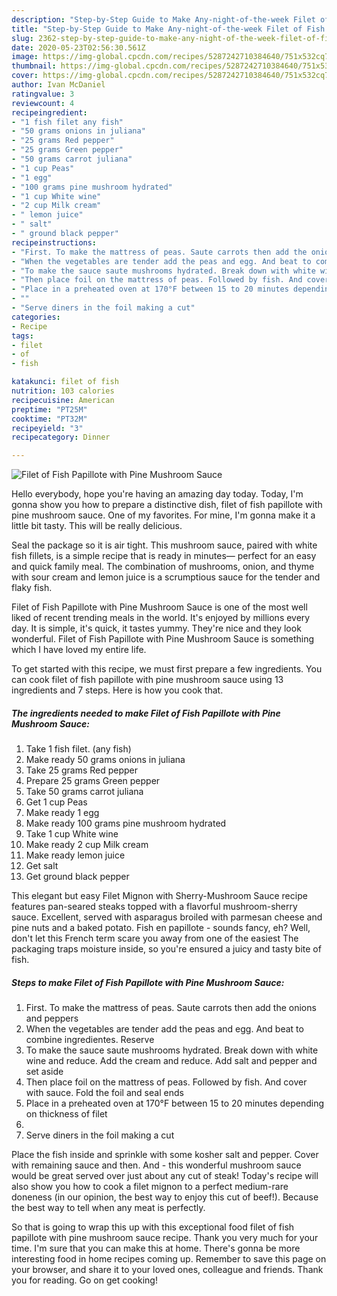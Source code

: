 ```yaml
---
description: "Step-by-Step Guide to Make Any-night-of-the-week Filet of Fish Papillote with Pine Mushroom Sauce"
title: "Step-by-Step Guide to Make Any-night-of-the-week Filet of Fish Papillote with Pine Mushroom Sauce"
slug: 2362-step-by-step-guide-to-make-any-night-of-the-week-filet-of-fish-papillote-with-pine-mushroom-sauce
date: 2020-05-23T02:56:30.561Z
image: https://img-global.cpcdn.com/recipes/5287242710384640/751x532cq70/filet-of-fish-papillote-with-pine-mushroom-sauce-recipe-main-photo.jpg
thumbnail: https://img-global.cpcdn.com/recipes/5287242710384640/751x532cq70/filet-of-fish-papillote-with-pine-mushroom-sauce-recipe-main-photo.jpg
cover: https://img-global.cpcdn.com/recipes/5287242710384640/751x532cq70/filet-of-fish-papillote-with-pine-mushroom-sauce-recipe-main-photo.jpg
author: Ivan McDaniel
ratingvalue: 3
reviewcount: 4
recipeingredient:
- "1 fish filet any fish"
- "50 grams onions in juliana"
- "25 grams Red pepper"
- "25 grams Green pepper"
- "50 grams carrot juliana"
- "1 cup Peas"
- "1 egg"
- "100 grams pine mushroom hydrated"
- "1 cup White wine"
- "2 cup Milk cream"
- " lemon juice"
- " salt"
- " ground black pepper"
recipeinstructions:
- "First. To make the mattress of peas. Saute carrots then add the onions and peppers"
- "When the vegetables are tender add the peas and egg. And beat to combine ingredientes. Reserve"
- "To make the sauce saute mushrooms hydrated. Break down with white wine and reduce. Add the cream and reduce. Add salt and pepper and set aside"
- "Then place foil on the mattress of peas. Followed by fish. And cover with sauce. Fold the foil and seal ends"
- "Place in a preheated oven at 170°F between 15 to 20 minutes depending on thickness of filet"
- ""
- "Serve diners in the foil making a cut"
categories:
- Recipe
tags:
- filet
- of
- fish

katakunci: filet of fish 
nutrition: 103 calories
recipecuisine: American
preptime: "PT25M"
cooktime: "PT32M"
recipeyield: "3"
recipecategory: Dinner

---
```



![Filet of Fish Papillote with Pine Mushroom Sauce](https://img-global.cpcdn.com/recipes/5287242710384640/751x532cq70/filet-of-fish-papillote-with-pine-mushroom-sauce-recipe-main-photo.jpg)

Hello everybody, hope you're having an amazing day today. Today, I'm gonna show you how to prepare a distinctive dish, filet of fish papillote with pine mushroom sauce. One of my favorites. For mine, I'm gonna make it a little bit tasty. This will be really delicious.

Seal the package so it is air tight. This mushroom sauce, paired with white fish fillets, is a simple recipe that is ready in minutes— perfect for an easy and quick family meal. The combination of mushrooms, onion, and thyme with sour cream and lemon juice is a scrumptious sauce for the tender and flaky fish.

Filet of Fish Papillote with Pine Mushroom Sauce is one of the most well liked of recent trending meals in the world. It's enjoyed by millions every day. It is simple, it's quick, it tastes yummy. They're nice and they look wonderful. Filet of Fish Papillote with Pine Mushroom Sauce is something which I have loved my entire life.


To get started with this recipe, we must first prepare a few ingredients. You can cook filet of fish papillote with pine mushroom sauce using 13 ingredients and 7 steps. Here is how you cook that.

<!--inarticleads1-->

##### The ingredients needed to make Filet of Fish Papillote with Pine Mushroom Sauce:

1. Take 1 fish filet. (any fish)
1. Make ready 50 grams onions in juliana
1. Take 25 grams Red pepper
1. Prepare 25 grams Green pepper
1. Take 50 grams carrot juliana
1. Get 1 cup Peas
1. Make ready 1 egg
1. Make ready 100 grams pine mushroom hydrated
1. Take 1 cup White wine
1. Make ready 2 cup Milk cream
1. Make ready  lemon juice
1. Get  salt
1. Get  ground black pepper


This elegant but easy Filet Mignon with Sherry-Mushroom Sauce recipe features pan-seared steaks topped with a flavorful mushroom-sherry sauce. Excellent, served with asparagus broiled with parmesan cheese and pine nuts and a baked potato. Fish en papillote - sounds fancy, eh? Well, don&#39;t let this French term scare you away from one of the easiest The packaging traps moisture inside, so you&#39;re ensured a juicy and tasty bite of fish. 

<!--inarticleads2-->

##### Steps to make Filet of Fish Papillote with Pine Mushroom Sauce:

1. First. To make the mattress of peas. Saute carrots then add the onions and peppers
1. When the vegetables are tender add the peas and egg. And beat to combine ingredientes. Reserve
1. To make the sauce saute mushrooms hydrated. Break down with white wine and reduce. Add the cream and reduce. Add salt and pepper and set aside
1. Then place foil on the mattress of peas. Followed by fish. And cover with sauce. Fold the foil and seal ends
1. Place in a preheated oven at 170°F between 15 to 20 minutes depending on thickness of filet
1. 
1. Serve diners in the foil making a cut


Place the fish inside and sprinkle with some kosher salt and pepper. Cover with remaining sauce and then. And - this wonderful mushroom sauce would be great served over just about any cut of steak! Today&#39;s recipe will also show you how to cook a filet mignon to a perfect medium-rare doneness (in our opinion, the best way to enjoy this cut of beef!). Because the best way to tell when any meat is perfectly. 

So that is going to wrap this up with this exceptional food filet of fish papillote with pine mushroom sauce recipe. Thank you very much for your time. I'm sure that you can make this at home. There's gonna be more interesting food in home recipes coming up. Remember to save this page on your browser, and share it to your loved ones, colleague and friends. Thank you for reading. Go on get cooking!

